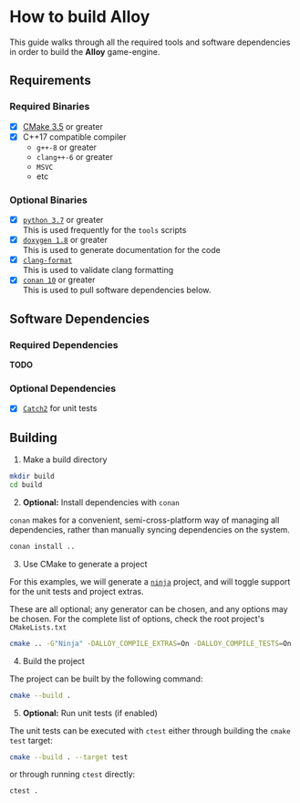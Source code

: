 # How to build Alloy

This guide walks through all the required tools and software
dependencies in order to build the **Alloy** game-engine.

## Requirements

### Required Binaries

- [x] [CMake 3.5](https://cmake.org) or greater
- [x] C++17 compatible compiler
  * `g++-8` or greater
  * `clang++-6` or greater
  * `MSVC`
  * etc

### Optional Binaries

- [x] [`python 3.7`](https://python.org) or greater \
  This is used frequently for the `tools` scripts
- [x] [`doxygen 1.8`](http://doxygen.nl/) or greater \
  This is used to generate documentation for the code
- [x] [`clang-format`](https://clang.llvm.org/docs/ClangFormat.html) \
  This is used to validate clang formatting
- [x] [`conan 10`](https://conan.io) or greater \
  This is used to pull software dependencies below.

## Software Dependencies

### Required Dependencies

**TODO**

### Optional Dependencies

- [x] [`Catch2`](https://github.com/catchorg/Catch2) for unit tests

## Building

1. Make a build directory

```sh
mkdir build
cd build
```

2. **Optional:** Install dependencies with `conan`

`conan` makes for a convenient, semi-cross-platform way of managing
all dependencies, rather than manually syncing dependencies on the system.

```sh
conan install ..
```

3. Use CMake to generate a project

For this examples, we will generate a [`ninja`](https://ninja-build.org/)
project, and will toggle support for the unit tests and project extras.

These are all optional; any generator can be chosen, and any
options may be chosen. For the complete list of options, check the root project's `CMakeLists.txt`

```sh
cmake .. -G"Ninja" -DALLOY_COMPILE_EXTRAS=On -DALLOY_COMPILE_TESTS=On
```

4. Build the project

The project can be built by the following command:

```sh
cmake --build .
```

5. **Optional:** Run unit tests (if enabled)

The unit tests can be executed with `ctest` either through
building the `cmake` `test` target:

```sh
cmake --build . --target test
```

or through running `ctest` directly:

```sh
ctest .
```